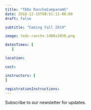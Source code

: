 ```yaml
---
title: "TEDx RanchoCampanaHS"
date: 2018-12-15T08:51:11-08:00
draft: false

subtitle: "Coming Fall 2019"

image: tedx-rancho-1400x1050.png

datesTimes: [
   ]

location:

cost:

instructors: [
]

registrationInstructions:
---
```


Subscribe to our newsletter for updates.